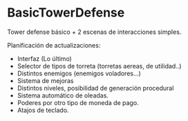 # BasicTowerDefense
Tower defense básico + 2 escenas de interacciones simples.

Planificación de actualizaciones:
- Interfaz (Lo último)
- Selector de tipos de torreta (torretas aereas, de utilidad..)
- Distintos enemigos (enemigos voladores...)
- Sistema de mejoras
- Distintos niveles, posibilidad de generación procedural
- Sistema automático de oleadas.
- Poderes por otro tipo de moneda de pago.
- Atajos de teclado.


